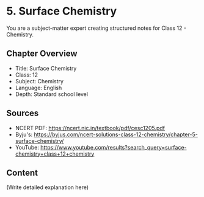 # 5. Surface Chemistry

You are a subject-matter expert creating structured notes for Class 12 - Chemistry.

## Chapter Overview
- Title: Surface Chemistry
- Class: 12
- Subject: Chemistry
- Language: English
- Depth: Standard school level

## Sources
- NCERT PDF: https://ncert.nic.in/textbook/pdf/cesc1205.pdf
- Byju's: https://byjus.com/ncert-solutions-class-12-chemistry/chapter-5-surface-chemistry/
- YouTube: https://www.youtube.com/results?search_query=surface-chemistry+class+12+chemistry

## Content
(Write detailed explanation here)
